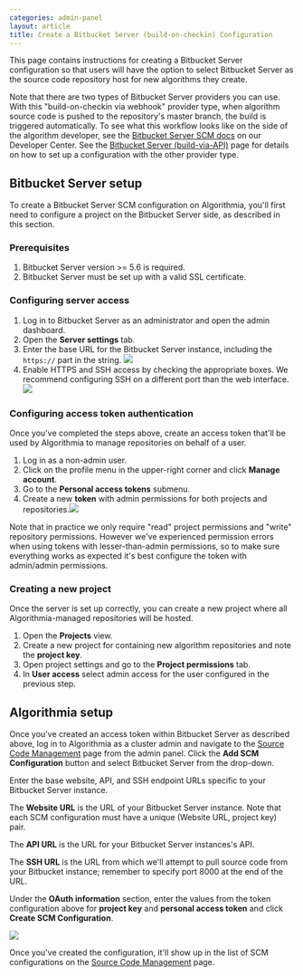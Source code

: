 ```yaml
---
categories: admin-panel
layout: article
title: Create a Bitbucket Server (build-on-checkin) Configuration
---
```


This page contains instructions for creating a Bitbucket Server configuration so that users will have the option to select Bitbucket Server as the source code repository host for new algorithms they create.

Note that there are two types of Bitbucket Server providers you can use. With this "build-on-checkin via webhook" provider type, when algorithm source code is pushed to the repository's master branch, the build is triggered automatically. To see what this workflow looks like on the side of the algorithm developer, see the [Bitbucket Server SCM docs](https://algorithmia.com/developers/algorithm-development/source-code-management#hosting-source-code-on-bitbucket-server) on our Developer Center. See the [Bitbucket Server (build-via-API)](./843874) page for details on how to set up a configuration with the other provider type.

## Bitbucket Server setup

To create a Bitbucket Server SCM configuration on Algorithmia, you'll first need to configure a project on the Bitbucket Server side, as described in this section.

### Prerequisites

1.  Bitbucket Server version >= 5.6 is required.
2.  Bitbucket Server must be set up with a valid SSL certificate.

### Configuring server access

1.  Log in to Bitbucket Server as an administrator and open the admin dashboard.
2.  Open the **Server settings** tab.
3.  Enter the base URL for the Bitbucket Server instance, including the `https://` part in the string.
    ![]({{site.url}}/developers/images/post_images/algo-images-admin/algo-1620743991129.png)
4.  Enable HTTPS and SSH access by checking the appropriate boxes. We recommend configuring SSH on a different port than the web interface. ![]({{site.url}}/developers/images/post_images/algo-images-admin/algo-1620743119246.png)

### Configuring access token authentication

Once you've completed the steps above, create an access token that'll be used by Algorithmia to manage repositories on behalf of a user.

1.  Log in as a non-admin user.
2.  Click on the profile menu in the upper-right corner and click **Manage account**.
3.  Go to the **Personal access tokens** submenu.
4.  Create a new **token** with admin permissions for both projects and repositories.![]({{site.url}}/developers/images/post_images/algo-images-admin/algo-1620743217406.png)

Note that in practice we only require "read" project permissions and "write" repository permissions. However we've experienced permission errors when using tokens with lesser-than-admin permissions, so to make sure everything works as expected it's best configure the token with admin/admin permissions.

### Creating a new project

Once the server is set up correctly, you can create a new project where all Algorithmia-managed repositories will be hosted.

1.  Open the **Projects** view.
2.  Create a new project for containing new algorithm repositories and note the **project key**.
3.  Open project settings and go to the **Project permissions** tab.
4.  In **User access** select admin access for the user configured in the previous step.

## Algorithmia setup

Once you've created an access token within Bitbucket Server as described above, log in to Algorithmia as a cluster admin and navigate to the [Source Code Management](/exploring-the-admin-panel/687291#managing-scm-provider-options) page from the admin panel. Click the **Add SCM Configuration** button and select Bitbucket Server from the drop-down.

Enter the base website, API, and SSH endpoint URLs specific to your Bitbucket Server instance.

The **Website URL** is the URL of your Bitbucket Server instance. Note that each SCM configuration must have a unique (Website URL, project key) pair.

The **API URL** is the URL for your Bitbucket Server instances's API.

The **SSH URL** is the URL from which we'll attempt to pull source code from your Bitbucket instance; remember to specify port 8000 at the end of the URL.

Under the **OAuth information** section, enter the values from the token configuration above for **project key** and **personal access token** and click **Create SCM Configuration**.

![]({{site.url}}/developers/images/post_images/algo-images-admin/algo-1621526272064.png)

Once you've created the configuration, it'll show up in the list of SCM configurations on the [Source Code Management](/exploring-the-admin-panel/687291#managing-scm-provider-options) page.